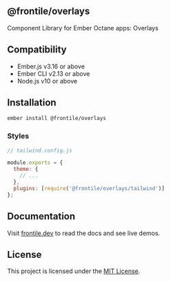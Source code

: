 ## @frontile/overlays

Component Library for Ember Octane apps: Overlays

## Compatibility

* Ember.js v3.16 or above
* Ember CLI v2.13 or above
* Node.js v10 or above


## Installation

```sh
ember install @frontile/overlays
```

### Styles

```js
// tailwind.config.js

module.exports = {
  theme: {
    // ...
  },
  plugins: [require('@frontile/overlays/tailwind')]
};
```

## Documentation

Visit [frontile.dev](https://frontile.dev/versions/master/) to read the docs
and see live demos.


## License

This project is licensed under the [MIT License](LICENSE.md).
